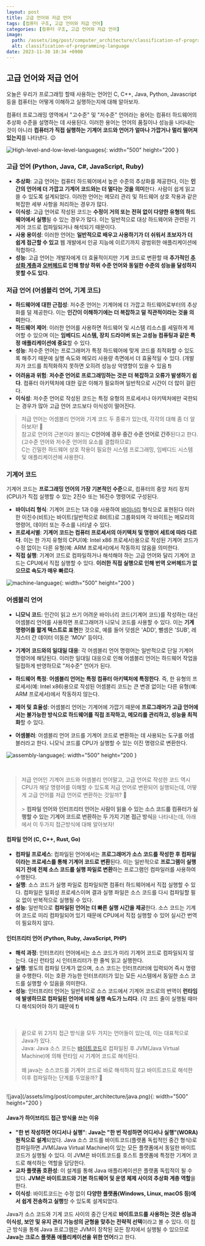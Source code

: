 ```yaml
---
layout: post
title: 고급 언어와 저급 언어
tags: [컴퓨터 구조, 고급 언어와 저급 언어]
categories: [컴퓨터 구조, 고급 언어와 저급 언어]
image:
  path: /assets/img/post/computer_architecture/classification-of-programming-language.jpg
  alt: classification-of-programming-language
date: 2023-11-30 10:34 +0900
---
```


## 고급 언어와 저급 언어

오늘은 우리가 프로그래밍 할때 사용하는 언어인 C, C++, Java, Python, Javascript 등을 컴퓨터는 어떻게 이해하고 실행하는지에 대해 알아보자.

컴퓨터 프로그래밍 영역에서 "고수준" 및 "저수준" 언어라는 용어는 컴퓨터 하드웨어의 추상화 수준을 설명하는 데 사용된다. 이러한 용어는 언어의 품질이나 성능을 나타내는 것이 아니라 **컴퓨터가 직접 실행하는 기계어 코드와 언어가 얼마나 가깝거나 멀리 떨어져 있는지**를 나타낸다. 😉

![High-level-and-low-level-languages](/assets/img/post/computer_architecture/High-level-and-low-level-languages.png){: width="500" height="200 }

### 고급 언어 (Python, Java, C#, JavaScript, Ruby)

- **추상화**: 고급 언어는 컴퓨터 하드웨어에서 높은 수준의 추상화를 제공한다, 이는 **인간의 언어에 더 가깝고 기계어 코드와는 더 멀다는 것을 의미**한다. 사람이 쉽게 읽고 쓸 수 있도록 설계되었다.
  이러한 언어는 메모리 관리 및 하드웨어 상호 작용과 같은 복잡한 세부 사항을 처리하는 경우가 많다.
- **이식성**: 고급 언어로 작성된 코드는 **수정이 거의 또는 전혀 없이 다양한 유형의 하드웨어에서 실행**될 수 있는 경우가 많다. 이는 일반적으로 대상 하드웨어와 관련된 기계어 코드로 컴파일되거나 해석되기 때문이다.
- **사용 용이성**: 이러한 언어는 **일반적으로 배우고 사용하기가 더 쉬워서 초보자가 더 쉽게 접근할 수 있고** 웹 개발에서 인공 지능에 이르기까지 광범위한 애플리케이션에 적합하다.
- **성능**: 고급 언어는 개발자에게 더 효율적이지만 기계 코드로 변환할 때 **추가적인 [추상화 계층](https://ko.wikipedia.org/wiki/%EC%B6%94%EC%83%81%ED%99%94_%EA%B3%84%EC%B8%B5)과 [오버헤드](https://ko.wikipedia.org/wiki/%EC%98%A4%EB%B2%84%ED%97%A4%EB%93%9C)로 인해 항상 하위 수준 언어와 동일한 수준의 성능을 달성하지 못할 수도 있다**.

### 저급 언어 (어셈블리 언어, 기계 코드)

- **하드웨어에 대한 근접성**: 저수준 언어는 기계어에 더 가깝고 하드웨어로부터의 추상화를 덜 제공한다. 이는 **인간이 이해하기에는 더 복잡하고 덜 직관적이라는 것을 의미**한다.
- **하드웨어 제어**: 이러한 언어를 사용하면 하드웨어 및 시스템 리소스를 세밀하게 제어할 수 있으며 이는 **임베디드 시스템, 장치 드라이버 또는 고성능 컴퓨팅과 같은 특정 애플리케이션에 중요**할 수 있다.
- **성능**: 저수준 언어는 프로그래머가 특정 하드웨어에 맞게 코드를 최적화할 수 있도록 해주기 때문에 실행 속도와 메모리 사용량 측면에서 더 효율적일 수 있다. (개발자가 코드를 최적화하지 못하면 오히려 성능상 악영향이 있을 수 있음 ❗️)
- **어려움과 위험**: **저수준 언어로 프로그래밍하는 것은 더 복잡하고 오류가 발생하기 쉽다**. 컴퓨터 아키텍처에 대한 깊은 이해가 필요하며 일반적으로 시간이 더 많이 걸린다.
- **이식성**: 저수준 언어로 작성된 코드는 특정 유형의 프로세서나 아키텍처에만 국한되는 경우가 많아 고급 언어 코드보다 이식성이 떨어진다.

> 저급 언어는 어셈블리 언어와 기계 코드 두 종류가 있는데, 각각의 대해 좀 더 알아보자! 🧐 <br>
> 참고로 언어의 근본이라 불리는 **C언어에 경우 중간 수준 언어로 간주**된다고 한다.(고수준 언어와 저수준 언어의 요소를 결합하므로) <br>
> C는 긴밀한 하드웨어 상호 작용이 필요한 시스템 프로그래밍, 임베디드 시스템 및 애플리케이션에 사용한다.

### 기계어 코드

기계어 코드는 **프로그래밍 언어의 가장 기본적인 수준**으로, 컴퓨터의 중앙 처리 장치(CPU)가 직접 실행할 수 있는 2진수 또는 16진수 명령어로 구성된다.

- **바이너리 형식**: 기계어 코드는 1과 0을 사용하여 [바이너리](https://ko.wikipedia.org/wiki/%EB%B0%94%EC%9D%B4%EB%84%88%EB%A6%AC) 형식으로 표현된다 이러한 이진수(비트)는 바이트(일반적으로 8비트)로 그룹화되며 각 바이트는 메모리의 명령어, 데이터 또는 주소를 나타낼 수 있다.
- **프로세서별**: **기계어 코드는 컴퓨터 프로세서의 아키텍처 및 명령어 세트에 따라 다르다**. 이는 한 가지 유형의 CPU(예: Intel x86 프로세서)용으로 작성된 기계어 코드가 수정 없이는 다른 유형(예: ARM 프로세서)에서 작동하지 않음을 의미한다.
- **직접 실행**: 기계어 코드로 컴파일하거나 해석해야 하는 고급 언어와 달리 기계어 코드는 CPU에서 직접 실행할 수 있다. **이러한 직접 실행으로 인해 번역 오버헤드가 없으므로 속도가 매우 빠르다**.

![machine-language](/assets/img/post/computer_architecture/machine-language.png){: width="500" height="200 }

### 어셈블리 언어

- **니모닉 코드**: 인간이 읽고 쓰기 어려운 바이너리 코드(기계어 코드)를 작성하는 대신 어셈블리 언어를 사용하면 프로그래머가 니모닉 코드를 사용할 수 있다. 이는 **기계 명령어를 짧게 텍스트로 표현**한 것으로, 예를 들어 덧셈은 'ADD', 뺄셈은 'SUB', 레지스터 간 데이터 이동은 'MOV' 등이다.

- **기계어 코드와의 일대일 대응**: 각 어셈블리 언어 명령어는 일반적으로 단일 기계어 명령어에 해당된다. 이러한 일대일 대응으로 인해 어셈블리 언어는 하드웨어 작업을 밀접하게 반영하므로 "저수준" 언어가 된다.

- **하드웨어 특정**: **어셈블리 언어는 특정 컴퓨터 아키텍처에 특정한다**. 즉, 한 유형의 프로세서(예: Intel x86)용으로 작성된 어셈블리 코드는 큰 변경 없이는 다른 유형(예: ARM 프로세서)에서 작동하지 않는다.

- **제어 및 효율성**: 어셈블리 언어는 기계어에 가깝기 때문에 **프로그래머가 고급 언어에서는 불가능한 방식으로 하드웨어를 직접 조작하고, 메모리를 관리하고, 성능을 최적화**할 수 있다.

- **어셈블러**: 어셈블리 언어 코드를 기계어 코드로 변환하는 데 사용되는 도구를 어셈블러라고 한다. 니모닉 코드를 CPU가 실행할 수 있는 이진 명령으로 변환한다.

![assembly-language](/assets/img/post/computer_architecture/assembly-language.png){: width="500" height="200 }

<br>

> 저급 언어인 기계어 코드와 어셈블리 언어말고, 고급 언어로 작성한 코드 역시 CPU가 해당 명령어를 이해할 수 있도록 저급 언어로 변환되어 실행되는데, 어떻게 고급 언어를 저급 언어로 변환하는 것일까? 🧐 <br><br> > **컴파일 언어와 인터프리터 언어는 사람이 읽을 수 있는 소스 코드를 컴퓨터가 실행할 수 있는 기계어 코드로 변환하는 두 가지 기본 접근 방식**을 나타내는데, 아래에서 이 두가지 접근방식에 대해 알아보자!

#### 컴파일 언어 (C, C++, Rust, Go)

- **컴파일 프로세스**: 컴파일된 언어에서는 **프로그래머가 소스 코드를 작성한 후 컴파일이라는 프로세스를 통해 기계어 코드로 변환**된다. 이는 일반적으로 **프로그램이 실행되기 전에 전체 소스 코드를 실행 파일로 변환**하는 프로그램인 컴파일러를 사용하여 수행된다.
- **실행**: 소스 코드가 실행 파일로 컴파일되면 컴퓨터 하드웨어에서 직접 실행할 수 있다. 컴파일은 일회성 프로세스이며 결과 실행 파일은 소스 코드를 다시 컴파일할 필요 없이 반복적으로 실행될 수 있다.
- **성능**: 일반적으로 **컴파일된 언어는 더 빠른 실행 시간을 제공**한다. 소스 코드는 기계어 코드로 미리 컴파일되어 있기 때문에 CPU에서 직접 실행할 수 있어 실시간 번역이 필요하지 않다.

#### 인터프리터 언어 (Python, Ruby, JavaScript, PHP)

- **해석 과정**: 인터프리터 언어에서는 소스 코드가 미리 기계어 코드로 컴파일되지 않는다. 대신 런타임 시 인터프리터가 한 줄씩 읽고 실행한다.
- **실행**: 별도의 컴파일 단계가 없으며, 소스 코드는 인터프리터에 입력되어 즉시 명령을 수행한다. 이는 호환 가능한 인터프리터가 있는 모든 시스템에서 동일한 소스 코드를 실행할 수 있음을 의미한다.
- **성능**: 인터프리터 언어는 일반적으로 소스 코드에서 기계어 코드로의 번역이 **런타임에 발생하므로 컴파일된 언어에 비해 실행 속도가 느리다**. (각 코드 줄이 실행될 때마다 해석되어야 하기 떄문에 ❗️)

<br>

> 끝으로 위 2가지 접근 방식을 모두 가지는 언어들이 있는데, 이는 대표적으로 Java가 있다. <br>
> Java: Java 소스 코드는 [바이트코드](https://ko.wikipedia.org/wiki/%EB%B0%94%EC%9D%B4%ED%8A%B8%EC%BD%94%EB%93%9C)로 컴파일된 후 JVM(Java Virtual Machine)에 의해 런타임 시 기계어 코드로 해석된다. <br><br>
> 왜 java는 소스코드를 기계어 코드로 바로 해석하지 않고 바이트코드로 해석한 이후 컴파일하는 단계를 두었을까? 🧐

<br>
![java](/assets/img/post/computer_architecture/java.png){: width="500" height="200 }

#### Java가 하이브리드 접근 방식을 쓰는 이유

- **"한 번 작성하면 어디서나 실행"**: **Java는 "한 번 작성하면 어디서나 실행"(WORA) 원칙으로 설계**되었다. Java 소스 코드를 바이트코드(플랫폼 독립적인 중간 형식)로 컴파일하면 JVM(Java Virtual Machine)이 있는 모든 플랫폼에서 동일한 바이트코드가 실행될 수 있다. 이 JVM은 바이트코드를 호스트 플랫폼에 특정한 기계어 코드로 해석하는 역할을 담당한다.
- **교차 플랫폼 호환성**: 이 설계를 통해 Java 애플리케이션은 플랫폼 독립적이 될 수 있다. **JVM은 바이트코드와 기본 하드웨어 및 운영 체제 사이의 추상화 계층 역할**을 한다.
- **이식성**: 바이트코드는 수정 없이 **다양한 플랫폼(Windows, Linux, macOS 등)에서 쉽게 전송하고 실행**할 수 있도록 설계되었다.

Java가 소스 코드와 기계 코드 사이의 중간 단계로 **바이트코드를 사용하는 것은 성능과 이식성, 보안 및 유지 관리 가능성의 균형을 맞추는 전략적 선택**이라고 볼 수 있다. 이 접근 방식을 통해 Java 프로그램은 JVM이 장착된 모든 장치에서 실행될 수 있으므로 **Java는 크로스 플랫폼 애플리케이션을 위한 언어**라고 한다.
